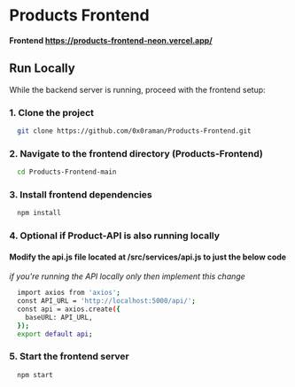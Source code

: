 # Products Frontend

#### Frontend https://products-frontend-neon.vercel.app/

## Run Locally

While the backend server is running, proceed with the frontend setup:

### 1. Clone the project

```bash
  git clone https://github.com/0x0raman/Products-Frontend.git
```

### 2. Navigate to the frontend directory (Products-Frontend)

```bash
  cd Products-Frontend-main
```

### 3. Install frontend dependencies

```bash
  npm install
```

### 4. Optional if Product-API is also running locally 
#### Modify the api.js file located at /src/services/api.js to just the below code
*if you're running the API locally only then implement this change*

```bash
  import axios from 'axios';
  const API_URL = 'http://localhost:5000/api/';
  const api = axios.create({
    baseURL: API_URL,
  });
  export default api;
```

### 5. Start the frontend server

```bash
  npm start
```
